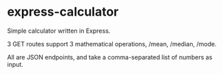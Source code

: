 # express-calculator

Simple calculator written in Express.

3 GET routes support 3 mathematical operations, /mean, /median, /mode.

All are JSON endpoints, and take a comma-separated list of numbers as input.

